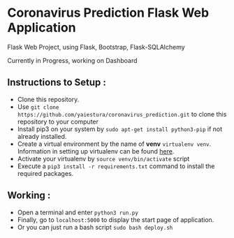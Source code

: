 # Coronavirus Prediction Flask Web Application

Flask Web Project, using Flask, Bootstrap, Flask-SQLAlchemy

Currently in Progress, working on Dashboard

## Instructions to Setup :

* Clone this repository.
* Use `git clone https://github.com/yaiestura/coronavirus_prediction.git` to clone this repository  to your computer
* Install pip3 on your system by `sudo apt-get install python3-pip` if not already installed.
* Create a virtual environment by the name of **venv** `virtualenv venv`. Information in setting up virtualenv can be found [here](https://docs.python-guide.org/dev/virtualenvs/ "Pipenv & Virtual Environments").
* Activate your virtualenv by `source venv/bin/activate` script
* Execute a `pip3 install -r requirements.txt` command to install the required packages.

## Working :

* Open a terminal and enter `python3 run.py`
* Finally, go to `localhost:5000` to display the start page of application.
* Or you can just run a bash script `sudo bash deploy.sh`
